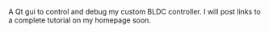 A Qt gui to control and debug my custom BLDC controller. I will post links to a complete tutorial on my homepage soon.
